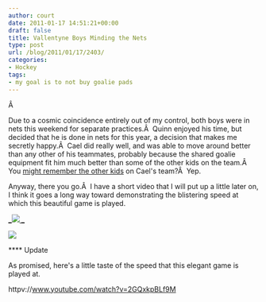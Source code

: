 ```yaml
---
author: court
date: 2011-01-17 14:51:21+00:00
draft: false
title: Vallentyne Boys Minding the Nets
type: post
url: /blog/2011/01/17/2403/
categories:
- Hockey
tags:
- my goal is to not buy goalie pads
---
```


Â 

Due to a cosmic coincidence entirely out of my control, both boys were in nets this weekend for separate practices.Â  Quinn enjoyed his time, but decided that he is done in nets for this year, a decision that makes me secretly happy.Â  Cael did really well, and was able to move around better than any other of his teammates, probably because the shared goalie equipment fit him much better than some of the other kids on the team.Â  You [might remember the other kids](http://www.vallentyne.com/blog/2010/11/19/kids-hockey-update/) on Cael's team?Â  Yep.

Anyway, there you go.Â  I have a short video that I will put up a little later on, I think it goes a long way toward demonstrating the blistering speed at which this beautiful game is played.

[**_![](http://www.vallentyne.com/blog/wp-content/uploads/2011/01/201111795349-1024x768.jpg)
_**](http://www.vallentyne.com/blog/wp-content/uploads/2011/01/201111795349.jpg)

![](http://www.vallentyne.com/blog/wp-content/uploads/2011/01/201111794955.jpg)



**** Update


As promised, here's a little taste of the speed that this elegant game is played at.

httpv://www.youtube.com/watch?v=2GQxkpBLf9M
